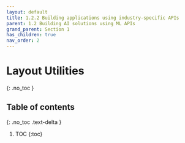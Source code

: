 ```yaml
---
layout: default
title: 1.2.2 Building applications using industry-specific APIs
parent: 1.2 Building AI solutions using ML APIs
grand_parent: Section 1
has_children: true
nav_order: 2
---
```


# Layout Utilities
{: .no_toc }

## Table of contents
{: .no_toc .text-delta }

1. TOC
{:toc}

